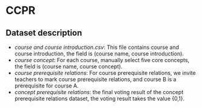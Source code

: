 # CCPR

## Dataset description

- *course and course introduction.csv*: This file contains course and course introduction, the field is (course name, course introduction).
- *course concept*: For each course, manually select five core concepts, the field is (course name, course concept).
- *course prerequisite relations*: For course prerequisite relations, we invite teachers to mark course prerequisite relations, and course B is a prerequisite for course A.
- *concept prerequisite relations*: the final voting result of the concept prerequisite relations dataset, the voting result takes the value {0,1}.
